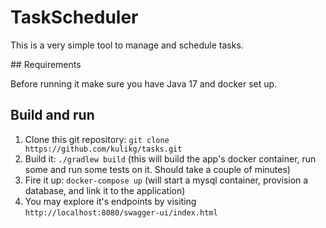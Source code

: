 # TaskScheduler

This is a very simple tool to manage and schedule tasks.

## Requirements

Before running it make sure you have Java 17 and docker set up.

## Build and run

1. Clone this git repository: `git clone https://github.com/kulikg/tasks.git`
1. Build it: `./gradlew build` (this will build the app's docker container, run some and run some tests on it. Should take a couple of minutes)
1. Fire it up: `docker-compose up` (will start a mysql container, provision a database, and link it to the application)
1. You may explore it's endpoints by visiting `http://localhost:8080/swagger-ui/index.html`

